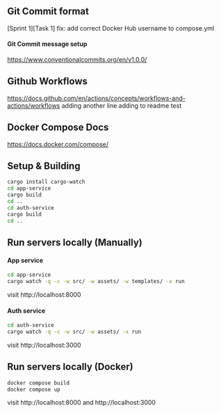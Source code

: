 ## Git Commit format
[Sprint 1][Task 1] fix: add correct Docker Hub username to compose.yml 

#### Git Commit message setup
https://www.conventionalcommits.org/en/v1.0.0/

## Github Workflows
https://docs.github.com/en/actions/concepts/workflows-and-actions/workflows
adding another line
adding to readme test
## Docker Compose Docs
https://docs.docker.com/compose/

## Setup & Building
```bash
cargo install cargo-watch
cd app-service
cargo build
cd ..
cd auth-service
cargo build
cd ..
```

## Run servers locally (Manually)
#### App service
```bash
cd app-service
cargo watch -q -c -w src/ -w assets/ -w templates/ -x run
```

visit http://localhost:8000

#### Auth service
```bash
cd auth-service
cargo watch -q -c -w src/ -w assets/ -x run
```

visit http://localhost:3000

## Run servers locally (Docker)
```bash
docker compose build
docker compose up
```

visit http://localhost:8000 and http://localhost:3000
